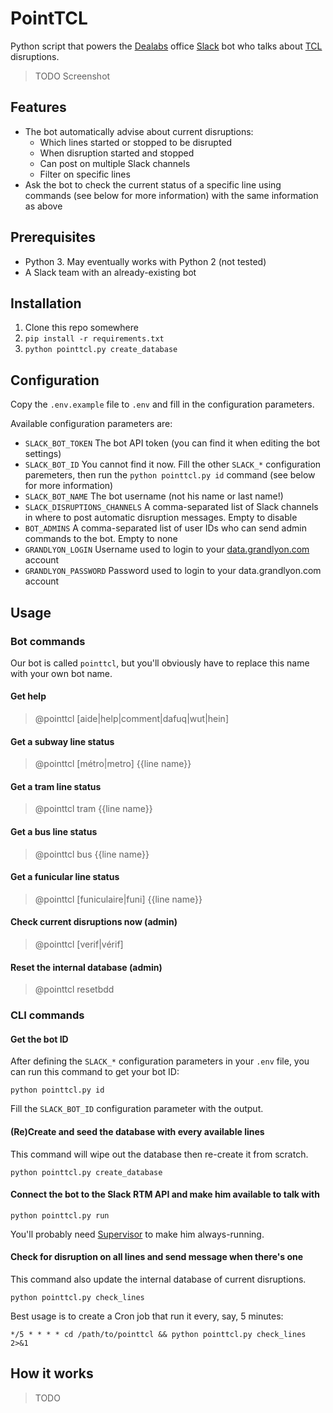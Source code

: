 # PointTCL

Python script that powers the [Dealabs](https://www.dealabs.com/) office [Slack](https://slack.com/) bot who talks about
[TCL](http://www.tcl.fr/) disruptions.

> TODO Screenshot

## Features

  - The bot automatically advise about current disruptions:
    - Which lines started or stopped to be disrupted
    - When disruption started and stopped
    - Can post on multiple Slack channels
    - Filter on specific lines
  - Ask the bot to check the current status of a specific line using commands (see below for more information) with the same information as above

## Prerequisites

  - Python 3. May eventually works with Python 2 (not tested)
  - A Slack team with an already-existing bot

## Installation

  1. Clone this repo somewhere
  2. `pip install -r requirements.txt`
  3. `python pointtcl.py create_database`

## Configuration

Copy the `.env.example` file to `.env` and fill in the configuration parameters.

Available configuration parameters are:

  - `SLACK_BOT_TOKEN` The bot API token (you can find it when editing the bot settings)
  - `SLACK_BOT_ID` You cannot find it now. Fill the other `SLACK_*` configuration paremeters, then run the `python pointtcl.py id` command (see below for more information)
  - `SLACK_BOT_NAME` The bot username (not his name or last name!)
  - `SLACK_DISRUPTIONS_CHANNELS` A comma-separated list of Slack channels in where to post automatic disruption messages. Empty to disable
  - `BOT_ADMINS` A comma-separated list of user IDs who can send admin commands to the bot. Empty to none
  - `GRANDLYON_LOGIN` Username used to login to your [data.grandlyon.com](data.grandlyon.com) account
  - `GRANDLYON_PASSWORD` Password used to login to your data.grandlyon.com account

## Usage

### Bot commands

Our bot is called `pointtcl`, but you'll obviously have to replace this name with your own bot name.

#### Get help

> @pointtcl [aide|help|comment|dafuq|wut|hein]

#### Get a subway line status

> @pointtcl [métro|metro] {{line name}}

#### Get a tram line status

> @pointtcl tram {{line name}}

#### Get a bus line status

> @pointtcl bus {{line name}}

#### Get a funicular line status

> @pointtcl [funiculaire|funi] {{line name}}

#### Check current disruptions now (admin)

> @pointtcl [verif|vérif]

#### Reset the internal database (admin)

> @pointtcl resetbdd

### CLI commands

#### Get the bot ID

After defining the `SLACK_*` configuration parameters in your `.env` file, you can run this command to get your bot ID:

```
python pointtcl.py id
```

Fill the `SLACK_BOT_ID` configuration parameter with the output.

#### (Re)Create and seed the database with every available lines

This command will wipe out the database then re-create it from scratch.

```
python pointtcl.py create_database
```

#### Connect the bot to the Slack RTM API and make him available to talk with

```
python pointtcl.py run
```

You'll probably need [Supervisor](http://supervisord.org/) to make him always-running.

#### Check for disruption on all lines and send message when there's one

This command also update the internal database of current disruptions.

```
python pointtcl.py check_lines
```

Best usage is to create a Cron job that run it every, say, 5 minutes:

```
*/5 * * * * cd /path/to/pointtcl && python pointtcl.py check_lines 2>&1
```

## How it works

> TODO
